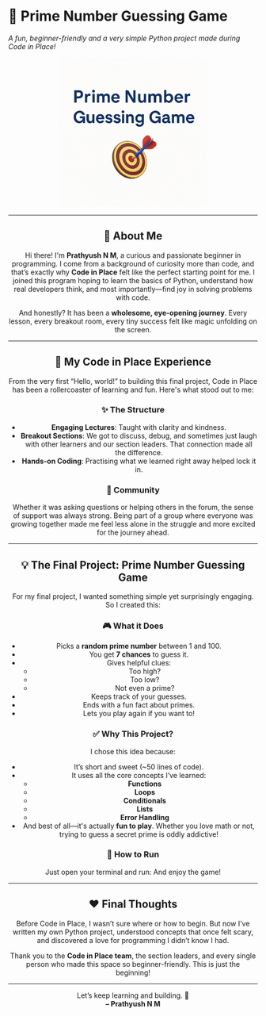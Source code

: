 # 🎯 Prime Number Guessing Game  
*A fun, beginner-friendly and a very simple Python project made during Code in Place!*

<div align="center">
  <img src="./prime_thumb.png" alt="Thumbnail of Game" width="300"/>

---

## 👋 About Me

Hi there! I'm **Prathyush N M**, a curious and passionate beginner in programming. I come from a background of curiosity more than code, and that’s exactly why **Code in Place** felt like the perfect starting point for me. I joined this program hoping to learn the basics of Python, understand how real developers think, and most importantly—find joy in solving problems with code.

And honestly? It has been a **wholesome, eye-opening journey**. Every lesson, every breakout room, every tiny success felt like magic unfolding on the screen.

---

## 🧠 My Code in Place Experience

From the very first “Hello, world!” to building this final project, Code in Place has been a rollercoaster of learning and fun. Here's what stood out to me:

### ✨ The Structure
- **Engaging Lectures**: Taught with clarity and kindness.
- **Breakout Sections**: We got to discuss, debug, and sometimes just laugh with other learners and our section leaders. That connection made all the difference.
- **Hands-on Coding**: Practising what we learned right away helped lock it in.

### 💬 Community
Whether it was asking questions or helping others in the forum, the sense of support was always strong. Being part of a group where everyone was growing together made me feel less alone in the struggle and more excited for the journey ahead.

---

## 💡 The Final Project: Prime Number Guessing Game

For my final project, I wanted something simple yet surprisingly engaging. So I created this:

### 🎮 What it Does
- Picks a **random prime number** between 1 and 100.
- You get **7 chances** to guess it.
- Gives helpful clues:
  - Too high?
  - Too low?
  - Not even a prime?
- Keeps track of your guesses.
- Ends with a fun fact about primes.
- Lets you play again if you want to!

### ✅ Why This Project?
I chose this idea because:
- It’s short and sweet (~50 lines of code).
- It uses all the core concepts I’ve learned:
  - **Functions**
  - **Loops**
  - **Conditionals**
  - **Lists**
  - **Error Handling**
- And best of all—it's actually **fun to play**. Whether you love math or not, trying to guess a secret prime is oddly addictive!

### 📁 How to Run
Just open your terminal and run:
And enjoy the game!

---

## ❤️ Final Thoughts

Before Code in Place, I wasn’t sure where or how to begin. But now I’ve written my own Python project, understood concepts that once felt scary, and discovered a love for programming I didn’t know I had.

Thank you to the **Code in Place team**, the section leaders, and every single person who made this space so beginner-friendly. This is just the beginning!

---

Let’s keep learning and building. 🚀  
**– Prathyush N M**
